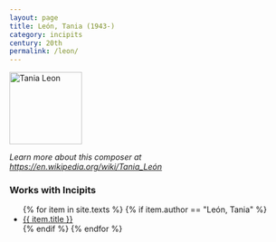 ```yaml
---
layout: page
title: León, Tania (1943-)
category: incipits
century: 20th
permalink: /leon/
---
```

<a title="Photo by Michael Provost, CC BY-SA 3.0 &lt;https://creativecommons.org/licenses/by-sa/3.0&gt;, via Wikimedia Commons" href="https://commons.wikimedia.org/wiki/File:Tania_Leon.jpg"><img width="128" alt="Tania Leon" src="https://upload.wikimedia.org/wikipedia/commons/f/f4/Tania_Leon.jpg"></a>

*Learn more about this composer at <a href="https://en.wikipedia.org/wiki/Tania_León" target="_blank">https://en.wikipedia.org/wiki/Tania_León</a>*
<br/>

### Works with Incipits
<ul class="texts">
    {% for item in site.texts %}
      {% if item.author == "León, Tania" %}
          <li class="text-title">
          <a href="{{ site.baseurl }}{{ item.url }}">
        {{ item.title }}
              </a>
    </li>
      {% endif %}
    {% endfor %}
</ul>
